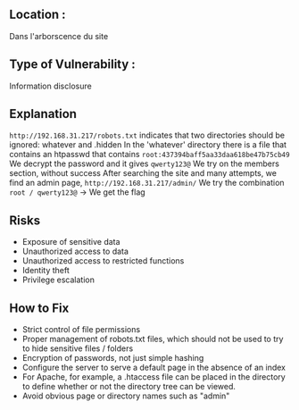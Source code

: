 ## Location :
Dans l'arborscence du site

## Type of Vulnerability :
Information disclosure

## Explanation
``http://192.168.31.217/robots.txt`` indicates that two directories should be ignored: whatever and .hidden
In the 'whatever' directory there is a file that contains an htpasswd that contains ``root:437394baff5aa33daa618be47b75cb49``
We decrypt the password and it gives ``qwerty123@``
We try on the members section, without success
After searching the site and many attempts, we find an admin page, ``http://192.168.31.217/admin/``
We try the combination ``root / qwerty123@``
-> We get the flag

## Risks
- Exposure of sensitive data
- Unauthorized access to data
- Unauthorized access to restricted functions
- Identity theft
- Privilege escalation

## How to Fix
- Strict control of file permissions
- Proper management of robots.txt files, which should not be used to try to hide sensitive files / folders
- Encryption of passwords, not just simple hashing
- Configure the server to serve a default page in the absence of an index
- For Apache, for example, a .htaccess file can be placed in the directory to define whether or not the directory tree can be viewed.
- Avoid obvious page or directory names such as "admin"
